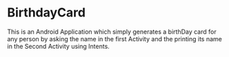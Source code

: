 # BirthdayCard
This is an Android Application which simply generates a birthDay card for any person by asking the name in the first Activity and the printing its name in the Second Activity using Intents.
